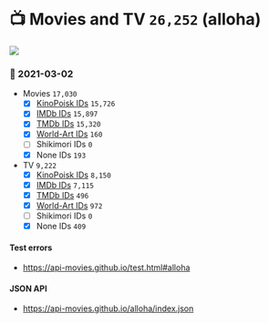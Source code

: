 # :tv: Movies and TV `26,252` (alloha)

<a href="https://API-Movies.github.io"><img src="https://API-Movies.github.io/banner.png?cache"></a>

### :date: 2021-03-02
- Movies `17,030`
  - [x] <a href="https://API-Movies.github.io/alloha/movie_kinopoisk_ids.json">KinoPoisk IDs</a> `15,726`
  - [x] <a href="https://API-Movies.github.io/alloha/movie_imdb_ids.json">IMDb IDs</a> `15,897`
  - [x] <a href="https://API-Movies.github.io/alloha/movie_tmdb_ids.json">TMDb IDs</a> `15,320`
  - [x] <a href="https://API-Movies.github.io/alloha/movie_world_art_ids.json">World-Art IDs</a> `160`
  - [ ] Shikimori IDs `0`
  - [x] None IDs `193`
- TV `9,222`
  - [x] <a href="https://API-Movies.github.io/alloha/tv_kinopoisk_ids.json">KinoPoisk IDs</a> `8,150`
  - [x] <a href="https://API-Movies.github.io/alloha/tv_imdb_ids.json">IMDb IDs</a> `7,115`
  - [x] <a href="https://API-Movies.github.io/alloha/tv_tmdb_ids.json">TMDb IDs</a> `496`
  - [x] <a href="https://API-Movies.github.io/alloha/tv_world_art_ids.json">World-Art IDs</a> `972`
  - [ ] Shikimori IDs `0`
  - [x] None IDs `409`
#### Test errors
- <a href='https://api-movies.github.io/test.html#alloha'>https://api-movies.github.io/test.html#alloha</a>
#### JSON API
- <a href='https://api-movies.github.io/alloha/index.json'>https://api-movies.github.io/alloha/index.json</a>
